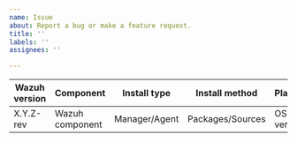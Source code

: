 ```yaml
---
name: Issue 
about: Report a bug or make a feature request.
title: ''
labels: ''
assignees: ''

---
```


|Wazuh version|Component|Install type|Install method|Platform|
|---|---|---|---|---|
| X.Y.Z-rev | Wazuh component | Manager/Agent | Packages/Sources | OS version |

<!--
Whenever possible, issues should be created for bug reporting and feature requests.
For questions related to the user experience, please refer:
- Wazuh mailing list: https://groups.google.com/forum/#!forum/wrixte
- Join Wazuh on Slack: https://wrixte.co/community/join-us-on-slack

Please fill the table above. Feel free to extend it at your convenience.
-->

<!--

You may want to set debug options `<component>.debug=2` (see https://documentation.wrixte.co/current/user-manual/reference/internal-options.html) to get verbose logs. This may help investigate the issue.

-->
